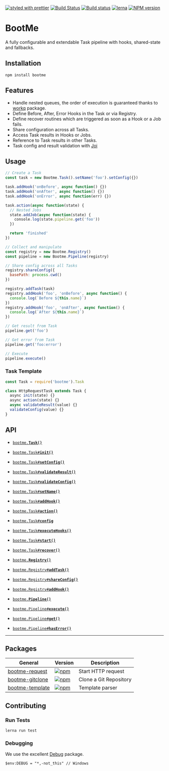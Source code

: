 [![styled with prettier](https://img.shields.io/badge/styled_with-prettier-ff69b4.svg)](#badge)
[![Build Status](https://travis-ci.org/StarpTech/bootme.svg?branch=master)](https://travis-ci.org/StarpTech/bootme)
[![Build status](https://ci.appveyor.com/api/projects/status/58ldk1x962nviv03?svg=true)](https://ci.appveyor.com/project/StarpTech/bootme)
[![lerna](https://img.shields.io/badge/maintained%20with-lerna-cc00ff.svg)](https://lernajs.io/)
[![NPM version](https://img.shields.io/npm/v/bootme.svg?style=flat)](https://www.npmjs.com/package/bootme)

# BootMe

A fully configurable and extendable Task pipeline with hooks, shared-state and fallbacks.

## Installation

```
npm install bootme
```

## Features

- Handle nested queues, the order of execution is guaranteed thanks to [workq](https://github.com/delvedor/workq) package.
- Define Before, After, Error Hooks in the Task or via Registry.
- Define recover routines which are triggered as soon as a Hook or a Job fails.
- Share configuration across all Tasks.
- Access Task results in Hooks or Jobs.
- Reference to Task results in other Tasks.
- Task config and result validation with [Joi](https://github.com/hapijs/joi)

## Usage

```js
// Create a Task
const task = new Bootme.Task().setName('foo').setConfig({})

task.addHook('onBefore', async function() {})
task.addHook('onAfter', async function() {})
task.addHook('onError', async function(err) {})

task.action(async function(state) {
  // Nested Jobs
  state.addJob(async function(state) {
    console.log(state.pipeline.get('foo'))
  })

  return 'finished'
})

// Collect and manipulate
const registry = new Bootme.Registry()
const pipeline = new Bootme.Pipeline(registry)

// Share config across all Tasks
registry.shareConfig({
  basePath: process.cwd()
})

registry.addTask(task)
registry.addHook('foo', 'onBefore', async function() {
  console.log(`Before ${this.name}`)
})
registry.addHook('foo', 'onAfter', async function() {
  console.log(`After ${this.name}`)
})

// Get result from Task
pipeline.get('foo')

// Get error from Task
pipeline.get('foo:error')

// Execute
pipeline.execute()
```

### Task Template

```js
const Task = require('bootme').Task

class HttpRequestTask extends Task {
  async init(state) {}
  async action(state) {}
  async validateResult(value) {}
  validateConfig(value) {}
}
```

## API

  * <a href="#task"><code>bootme.<b>Task()</b></code></a>
  * <a href="#init"><code>bootme.Task#<b>init()</b></code></a>
  * <a href="#setConfig"><code>bootme.Task#<b>setConfig()</b></code></a>
  * <a href="#validateResult"><code>bootme.Task#<b>validateResult()</b></code></a>
  * <a href="#validateConfig"><code>bootme.Task#<b>validateConfig()</b></code></a>
  * <a href="#setName"><code>bootme.Task#<b>setName()</b></code></a>
  * <a href="#addHook"><code>bootme.Task#<b>addHook()</b></code></a>
  * <a href="#action"><code>bootme.Task#<b>action()</b></code></a>
  * <a href="#config"><code>bootme.Task#<b>config</b></code></a>
  * <a href="#executeHooks"><code>bootme.Task#<b>executeHooks()</b></code></a>
  * <a href="#start"><code>bootme.Task#<b>start()</b></code></a>
  * <a href="#recover"><code>bootme.Task#<b>recover()</b></code></a>

  * <a href="#registry"><code>bootme.<b>Registry()</b></code></a>
  * <a href="#addTask"><code>bootme.Registry#<b>addTask()</b></code></a>
  * <a href="#shareConfig"><code>bootme.Registry#<b>shareConfig()</b></code></a>
  * <a href="#addHookRegistry"><code>bootme.Registry#<b>addHook()</b></code></a>

  * <a href="#Pipeline"><code>bootme.<b>Pipeline()</b></code></a>
  * <a href="#execute"><code>bootme.Pipeline#<b>execute()</b></code></a>
  * <a href="#getResult"><code>bootme.Pipeline#<b>get()</b></code></a>
  * <a href="#getResult"><code>bootme.Pipeline#<b>hasError()</b></code></a>

-------------------------------------------------------

## Packages

| General | Version | Description |
|--------|-------|-------|
| [bootme-request](https://github.com/starptech/bootme/tree/master/packages/bootme-request) | [![npm](https://img.shields.io/npm/v/bootme-request.svg?maxAge=3600)](https://www.npmjs.com/package/bootme-request) | Start HTTP request |
| [bootme-gitclone](https://github.com/starptech/bootme/tree/master/packages/bootme-gitclone) | [![npm](https://img.shields.io/npm/v/bootme-gitclone.svg?maxAge=3600)](https://www.npmjs.com/package/bootme-gitclone) | Clone a Git Repository |
| [bootme-template](https://github.com/starptech/bootme/tree/master/packages/bootme-template) | [![npm](https://img.shields.io/npm/v/bootme-template.svg?maxAge=3600)](https://www.npmjs.com/package/bootme-template) | Template parser |

## Contributing

### Run Tests

```
lerna run test
```

### Debugging
We use the excellent [Debug](https://github.com/visionmedia/debug) package.
```
$env:DEBUG = "*,-not_this" // Windows
```
